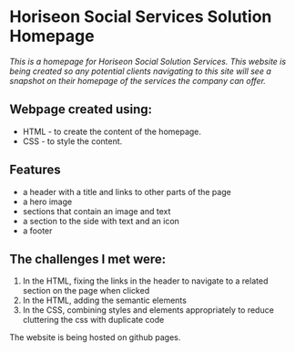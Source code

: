 # Horiseon Social Services Solution Homepage

*This is a homepage for Horiseon Social Solution Services. This website is being created so any potential clients navigating to this site will see a snapshot on their homepage of the services the company can offer.*

## Webpage created using:
* HTML - to create the content of the homepage. 
* CSS -  to style the content.

## Features
* a header with a title and links to other parts of the page
* a hero image
* sections that contain an image and text
* a section to the side with text and an icon
* a footer

## The challenges I met were:
1. In the HTML, fixing the links in the header to navigate to a related section on the page when clicked
2. In the HTML, adding the semantic elements
3. In the CSS, combining styles and elements appropriately to reduce cluttering the css with duplicate code

The website is being hosted on github pages.